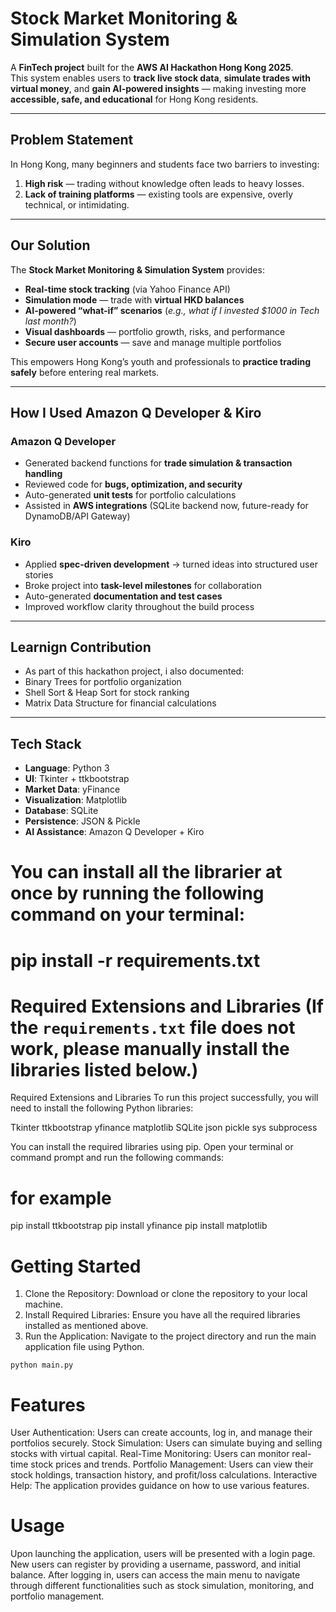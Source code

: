 #  Stock Market Monitoring & Simulation System

A **FinTech project** built for the **AWS AI Hackathon Hong Kong 2025**.  
This system enables users to **track live stock data**, **simulate trades with virtual money**, and **gain AI-powered insights** — making investing more **accessible, safe, and educational** for Hong Kong residents.

---

##  Problem Statement
In Hong Kong, many beginners and students face two barriers to investing:
1. **High risk** — trading without knowledge often leads to heavy losses.
2. **Lack of training platforms** — existing tools are expensive, overly technical, or intimidating.

---

##  Our Solution
The **Stock Market Monitoring & Simulation System** provides:
-  **Real-time stock tracking** (via Yahoo Finance API)
-  **Simulation mode** — trade with **virtual HKD balances**
-  **AI-powered “what-if” scenarios** (*e.g., what if I invested $1000 in Tech last month?*)
-  **Visual dashboards** — portfolio growth, risks, and performance
-  **Secure user accounts** — save and manage multiple portfolios

This empowers Hong Kong’s youth and professionals to **practice trading safely** before entering real markets.

---

##  How I Used Amazon Q Developer & Kiro

###  Amazon Q Developer
- Generated backend functions for **trade simulation & transaction handling**
- Reviewed code for **bugs, optimization, and security**
- Auto-generated **unit tests** for portfolio calculations
- Assisted in **AWS integrations** (SQLite backend now, future-ready for DynamoDB/API Gateway)

###  Kiro
- Applied **spec-driven development** → turned ideas into structured user stories
- Broke project into **task-level milestones** for collaboration
- Auto-generated **documentation and test cases**
- Improved workflow clarity throughout the build process

---
##  Learnign Contribution
- As part of this hackathon project, i also documented:
- Binary Trees for portfolio organization
- Shell Sort & Heap Sort for stock ranking 
- Matrix Data Structure for financial calculations

---
##  Tech Stack
- **Language**: Python 3
- **UI**: Tkinter + ttkbootstrap
- **Market Data**: yFinance
- **Visualization**: Matplotlib
- **Database**: SQLite
- **Persistence**: JSON & Pickle
- **AI Assistance**: Amazon Q Developer + Kiro








# You can install all the librarier at once by running the following command on your terminal:
# pip install -r requirements.txt


# Required Extensions and Libraries (If the `requirements.txt` file does not work, please manually install the libraries listed below.)

Required Extensions and Libraries
To run this project successfully, you will need to install the following Python libraries:

Tkinter
ttkbootstrap
yfinance
matplotlib
SQLite
json
pickle
sys
subprocess

You can install the required libraries using pip. Open your terminal or command prompt and run the following commands:
# for example 

pip install ttkbootstrap
pip install yfinance
pip install matplotlib


# Getting Started

1. Clone the Repository: Download or clone the repository to your local machine.
2. Install Required Libraries: Ensure you have all the required libraries installed as mentioned above.
3. Run the Application: Navigate to the project directory and run the main application file using Python.

`python main.py`

# Features

User Authentication: Users can create accounts, log in, and manage their portfolios securely.
Stock Simulation: Users can simulate buying and selling stocks with virtual capital.
Real-Time Monitoring: Users can monitor real-time stock prices and trends.
Portfolio Management: Users can view their stock holdings, transaction history, and profit/loss calculations.
Interactive Help: The application provides guidance on how to use various features.

# Usage

Upon launching the application, users will be presented with a login page.
New users can register by providing a username, password, and initial balance.
After logging in, users can access the main menu to navigate through different functionalities such as stock simulation, monitoring, and portfolio management.

